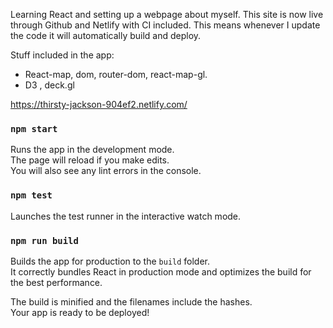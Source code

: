 Learning React and setting up a webpage about myself. This site is now live through Github and Netlify with CI included.
This means whenever I update the code it will automatically build and deploy.

Stuff included in the app:

* React-map, dom, router-dom, react-map-gl.
* D3 , deck.gl 

https://thirsty-jackson-904ef2.netlify.com/

### `npm start`

Runs the app in the development mode.<br>
The page will reload if you make edits.<br>
You will also see any lint errors in the console.

### `npm test`

Launches the test runner in the interactive watch mode.<br>

### `npm run build`

Builds the app for production to the `build` folder.<br>
It correctly bundles React in production mode and optimizes the build for the best performance.

The build is minified and the filenames include the hashes.<br>
Your app is ready to be deployed!